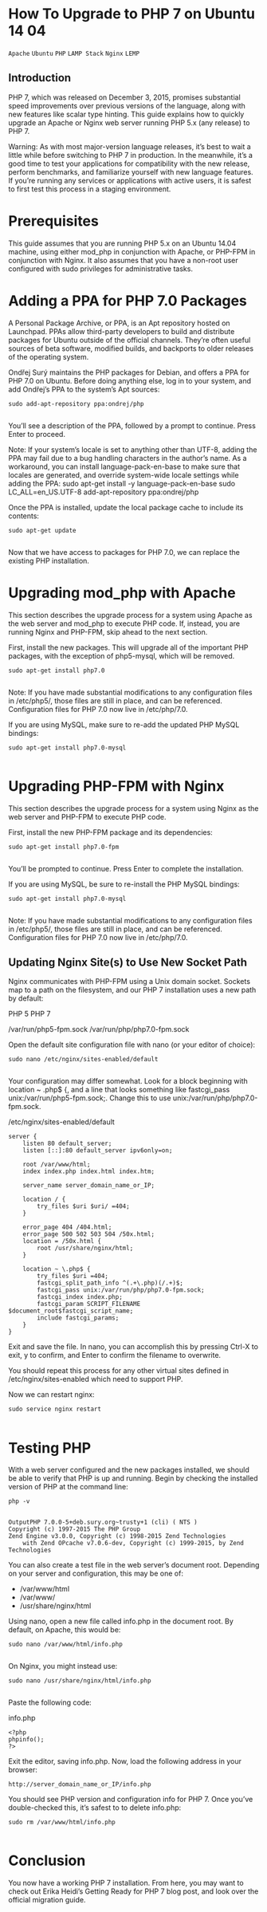 # How To Upgrade to PHP 7 on Ubuntu 14 04

```Apache``` ```Ubuntu``` ```PHP``` ```LAMP Stack``` ```Nginx``` ```LEMP```

## Introduction


PHP 7, which was released on December 3, 2015, promises substantial speed improvements over previous versions of the language, along with new features like scalar type hinting.  This guide explains how to quickly upgrade an Apache or Nginx web server running PHP 5.x (any release) to PHP 7.



Warning: As with most major-version language releases, it’s best to wait a little while before switching to PHP 7 in production.  In the meanwhile, it’s a good time to test your applications for compatibility with the new release, perform benchmarks, and familiarize yourself with new language features.
If you’re running any services or applications with active users, it is safest to first test this process in a staging environment.

# Prerequisites


This guide assumes that you are running PHP 5.x on an Ubuntu 14.04 machine, using either mod_php in conjunction with Apache, or PHP-FPM in conjunction with Nginx.  It also assumes that you have a non-root user configured with sudo privileges for administrative tasks.


# Adding a PPA for PHP 7.0 Packages


A Personal Package Archive, or PPA, is an Apt repository hosted on Launchpad.  PPAs allow third-party developers to build and distribute packages for Ubuntu outside of the official channels.  They’re often useful sources of beta software, modified builds, and backports to older releases of the operating system.


Ondřej Surý maintains the PHP packages for Debian, and offers a PPA for PHP 7.0 on Ubuntu.  Before doing anything else, log in to your system, and add Ondřej’s PPA to the system’s Apt sources:


```
sudo add-apt-repository ppa:ondrej/php


```


You’ll see a description of the PPA, followed by a prompt to continue.  Press Enter to proceed.



Note: If your system’s locale is set to anything other than UTF-8, adding the PPA may fail due to a bug handling characters in the author’s name.  As a workaround, you can install language-pack-en-base to make sure that locales are generated, and override system-wide locale settings while adding the PPA:
sudo apt-get install -y language-pack-en-base
sudo LC_ALL=en_US.UTF-8 add-apt-repository ppa:ondrej/php



Once the PPA is installed, update the local package cache to include its contents:


```
sudo apt-get update


```


Now that we have access to packages for PHP 7.0, we can replace the existing PHP installation.


# Upgrading mod_php with Apache


This section describes the upgrade process for a system using Apache as the web server and mod_php to execute PHP code.  If, instead, you are running Nginx and PHP-FPM, skip ahead to the next section.


First, install the new packages.  This will upgrade all of the important PHP packages, with the exception of php5-mysql, which will be removed.


```
sudo apt-get install php7.0


```



Note: If you have made substantial modifications to any configuration files in /etc/php5/, those files are still in place, and can be referenced.  Configuration files for PHP 7.0 now live in /etc/php/7.0.

If you are using MySQL, make sure to re-add the updated PHP MySQL bindings:


```
sudo apt-get install php7.0-mysql


```


# Upgrading PHP-FPM with Nginx


This section describes the upgrade process for a system using Nginx as the web server and PHP-FPM to execute PHP code.


First, install the new PHP-FPM package and its dependencies:


```
sudo apt-get install php7.0-fpm


```


You’ll be prompted to continue.  Press Enter to complete the installation.


If you are using MySQL, be sure to re-install the PHP MySQL bindings:


```
sudo apt-get install php7.0-mysql


```



Note: If you have made substantial modifications to any configuration files in /etc/php5/, those files are still in place, and can be referenced.  Configuration files for PHP 7.0 now live in /etc/php/7.0.

## Updating Nginx Site(s) to Use New Socket Path


Nginx communicates with PHP-FPM using a Unix domain socket.  Sockets map to a path on the filesystem, and our PHP 7 installation uses a new path by default:





PHP 5
PHP 7




/var/run/php5-fpm.sock
/var/run/php/php7.0-fpm.sock




Open the default site configuration file with nano (or your editor of choice):


```
sudo nano /etc/nginx/sites-enabled/default


```


Your configuration may differ somewhat.  Look for a block beginning with location ~ \.php$ {, and a line that looks something like fastcgi_pass unix:/var/run/php5-fpm.sock;.  Change this to use unix:/var/run/php/php7.0-fpm.sock.


/etc/nginx/sites-enabled/default
```
server {
    listen 80 default_server;
    listen [::]:80 default_server ipv6only=on;

    root /var/www/html;
    index index.php index.html index.htm;

    server_name server_domain_name_or_IP;

    location / {
        try_files $uri $uri/ =404;
    }

    error_page 404 /404.html;
    error_page 500 502 503 504 /50x.html;
    location = /50x.html {
        root /usr/share/nginx/html;
    }

    location ~ \.php$ {
        try_files $uri =404;
        fastcgi_split_path_info ^(.+\.php)(/.+)$;
        fastcgi_pass unix:/var/run/php/php7.0-fpm.sock;
        fastcgi_index index.php;
        fastcgi_param SCRIPT_FILENAME $document_root$fastcgi_script_name;
        include fastcgi_params;
    }
}

```


Exit and save the file.  In nano, you can accomplish this by pressing Ctrl-X to exit, y to confirm, and Enter to confirm the filename to overwrite.


You should repeat this process for any other virtual sites defined in /etc/nginx/sites-enabled which need to support PHP.


Now we can restart nginx:


```
sudo service nginx restart


```


# Testing PHP


With a web server configured and the new packages installed, we should be able to verify that PHP is up and running.  Begin by checking the installed version of PHP at the command line:


```
php -v


```


```
OutputPHP 7.0.0-5+deb.sury.org~trusty+1 (cli) ( NTS )
Copyright (c) 1997-2015 The PHP Group
Zend Engine v3.0.0, Copyright (c) 1998-2015 Zend Technologies
    with Zend OPcache v7.0.6-dev, Copyright (c) 1999-2015, by Zend Technologies

```


You can also create a test file in the web server’s document root.  Depending on your server and configuration, this may be one of:


- /var/www/html
- /var/www/
- /usr/share/nginx/html

Using nano, open a new file called info.php in the document root.  By default, on Apache, this would be:


```
sudo nano /var/www/html/info.php


```


On Nginx, you might instead use:


```
sudo nano /usr/share/nginx/html/info.php


```


Paste the following code:


info.php
```
<?php
phpinfo();
?>

```


Exit the editor, saving info.php.  Now, load the following address in your browser:


```
http://server_domain_name_or_IP/info.php

```


You should see PHP version and configuration info for PHP 7.  Once you’ve double-checked this, it’s safest to to delete info.php:


```
sudo rm /var/www/html/info.php


```


# Conclusion


You now have a working PHP 7 installation.  From here, you may want to check out Erika Heidi’s Getting Ready for PHP 7 blog post, and look over the official migration guide.


